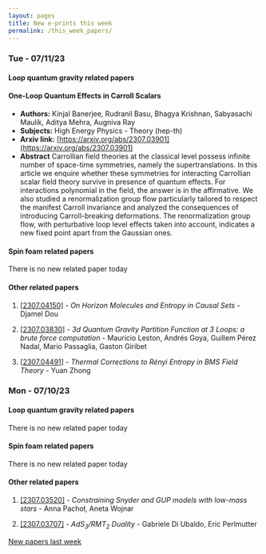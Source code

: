 ```yaml
---
layout: pages
title: New e-prints this week
permalink: /this_week_papers/
---
```




### Tue - 07/11/23

#### Loop quantum gravity related papers

#### **One-Loop Quantum Effects in Carroll Scalars**
 - **Authors:** Kinjal Banerjee, Rudranil Basu, Bhagya Krishnan, Sabyasachi Maulik, Aditya Mehra, Augniva Ray
 - **Subjects:** High Energy Physics - Theory (hep-th)
 - **Arxiv link:** [https://arxiv.org/abs/2307.03901](https://arxiv.org/abs/2307.03901)
 - **Abstract**
 Carrollian field theories at the classical level possess infinite number of space-time symmetries, namely the supertranslations. In this article we enquire whether these symmetries for interacting Carrollian scalar field theory survive in presence of quantum effects. For interactions polynomial in the field, the answer is in the affirmative. We also studied a renormalization group flow particularly tailored to respect the manifest Carroll invariance and analyzed the consequences of introducing Carroll-breaking deformations. The renormalization group flow, with perturbative loop level effects taken into account, indicates a new fixed point apart from the Gaussian ones. 

#### Spin foam related papers

There is no new related paper today 



#### Other related papers

1. [[2307.04150]](https://arxiv.org/abs/2307.04150) - *On Horizon Molecules and Entropy in Causal Sets* - Djamel Dou

1. [[2307.03830]](https://arxiv.org/abs/2307.03830) - *3d Quantum Gravity Partition Function at 3 Loops: a brute force  computation* - Mauricio Leston, Andrés Goya, Guillem Pérez Nadal, Mario Passaglia, Gaston Giribet

1. [[2307.04491]](https://arxiv.org/abs/2307.04491) - *Thermal Corrections to Rényi Entropy in BMS Field Theory* - Yuan Zhong



### Mon - 07/10/23

#### Loop quantum gravity related papers

There is no new related paper today 

#### Spin foam related papers

There is no new related paper today 



#### Other related papers

1. [[2307.03520]](https://arxiv.org/abs/2307.03520) - *Constraining Snyder and GUP models with low-mass stars* - Anna Pachoł, Aneta Wojnar

1. [[2307.03707]](https://arxiv.org/abs/2307.03707) - *AdS$_3$/RMT$_2$ Duality* - Gabriele Di Ubaldo, Eric Perlmutter






[New papers last week]({{site.url}}/archived/weekly/pre-prints/2023/07/10/archived_weekly_papers.html)